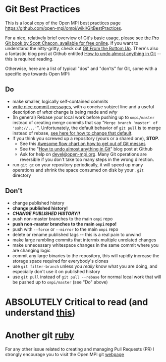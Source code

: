 # Git Best Practices #

This is a local copy of the Open MPI best practices page https://github.com/open-mpi/ompi/wiki/GitBestPractices.

For a nice, relatively brief overview of Git's basic usage, please see [the Pro Git book by Scott Chacon, available for free online](http://git-scm.com/book).  If you want to understand the nitty-gritty, check out [Git From the Bottom Up](http://ftp.newartisans.com/pub/git.from.bottom.up.pdf).  There's also a fantastic blog post at Github entitled [How to undo almost anything in Git](https://github.com/blog/2019-how-to-undo-almost-anything-with-git) -- this is required reading.

Otherwise, here are a list of typical "dos" and "don'ts" for Git, some with a specific eye towards Open MPI:

Do
--
* make smaller, logically self-contained commits
* [write nice commit messages](http://tbaggery.com/2008/04/19/a-note-about-git-commit-messages.html), with a concise subject line and a useful description of *what* change is being made and *why*
* (In general) Rebase your local work before pushing up to `ompi/master` instead of creating merge commits that say "`Merge branch 'master' of 'ssh://...'`".  Unfortunately, the default behavior of `git pull` is to merge instead of rebase, [see here for how to change that default](http://viget.com/extend/only-you-can-prevent-git-merge-commits).
* If you think you screwed up a repository (yours or a shared one), **STOP**.
  * See this [Awesome flow chart on how to get out of Git messes](http://justinhileman.info/article/git-pretty/)
  * See the "[How to undo almost anything in Git](https://github.com/blog/2019-how-to-undo-almost-anything-with-git)" blog post at Github
  * Ask for help on devel@open-mpi.org.  Many Git operations are reversible if you don't take too many steps in the wrong direction.
* run `git gc` on your repository periodically, it will speed up many operations and shrink the space consumed on disk by your `.git` directory

Don't
-----
* change published history
* **change published history!**
* ***CHANGE PUBLISHED HISTORY!!***
* push non-master branches to the main `ompi` repo
* **push non-master branches to the main `ompi` repo!**
* push with `--force` or `--mirror` to the main `ompi` repo
* delete or rename published tags -- this is a real pain to unwind
* make large rambling commits that intermix multiple unrelated changes
* make unnecessary whitespace changes in the same commit where you are changing logic
* commit any large binaries to the repository, this will rapidly increase the storage space required for everybody's clones
* use `git filter-branch` unless you *really* know what you are doing, and especially don't use it on published history
* use `git pull` instead of `git pull --rebase` for normal local work that will be pushed up to `ompi/master` (see "Do" above)

# ABSOLUTELY Critical to read (and understand [this](http://justinhileman.info/article/git-pretty/)) #

# Another git [ruby](https://github.com/blog/2019-how-to-undo-almost-anything-with-git) #

For any other issue related to creating and managing Pull Requests (PR) I strongly encourage you to visit the Open MPI git [webpage](https://github.com/open-mpi/ompi/wiki)


